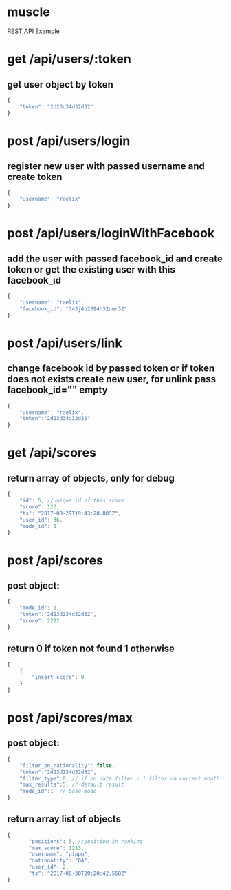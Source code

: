 # muscle

REST API Example

# get /api/users/:token
## get user object by token
```javascript
{
    "token": "2d23d34d32d32"
}
```

# post /api/users/login
## register new user with passed username and create token
```javascript
{
    "username": "raelix"
}
```

# post /api/users/loginWithFacebook
## add the user with passed facebook_id and create token or get the existing user with this facebook_id
```javascript
{
    "username": "raelix",
    "facebook_id": "343j4u2394h32uer32"
}
```

# post /api/users/link
## change facebook id by passed token or if token does not exists create new user, for unlink pass facebook_id="" empty
```javascript
{
    "username": "raelix",
    "token":"2d23d34d32d32"
}
```

# get /api/scores
## return array of objects, only for debug
```javascript
{
    "id": 5, //unique id of this score
    "score": 123,
    "ts": "2017-08-29T19:43:28.805Z",
    "user_id": 36,
    "mode_id": 1
}
```

# post /api/scores
## post object:
```javascript
{
    "mode_id": 1,
    "token":"2d23d234d32d32",
    "score": 2222
}
```
## return 0 if token not found 1 otherwise
```javascript
[
    {
        "insert_score": 0
    }
]
```

# post /api/scores/max
## post object:
```javascript
{
    "filter_on_nationality": false,
    "token":"2d23d234d32d32",
    "filter_type":0, // if no date filter - 1 filter on current month - 2 filter on current day
    "max_results":5, // default result
    "mode_id":1  // base mode
}
```
## return array list of objects
```javascript
{
       "positions": 5, //position in ranking
       "max_score": 1213,
       "username": "pippo",
       "nationality": "QA",
       "user_id": 2,
       "ts": "2017-08-30T20:20:42.568Z"
}
```

